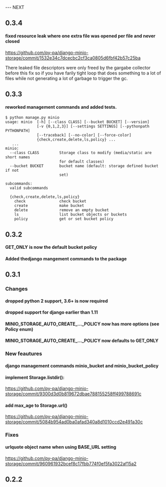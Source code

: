 --- NEXT


## 0.3.4

#### fixed resource leak where one extra file was opened per file and never closed
https://github.com/py-pa/django-minio-storage/commit/1532e34c7dcecbc2cf3ca0805d6fbf42b57c25ba
  
There leaked file descriptors were only freed by the gargabe collector before
this fix so if you have farily tight loop that does something to a lot of files
while not generating a lot of garbage to trigger the gc.


## 0.3.3

#### reworked management commands and added tests.

```
$ python manage.py minio
usage: minio  [-h] [--class CLASS] [--bucket BUCKET] [--version]
              [-v {0,1,2,3}] [--settings SETTINGS] [--pythonpath PYTHONPATH]
              [--traceback] [--no-color] [--force-color]
              {check,create,delete,ls,policy} ...
   ...
minio:
  --class CLASS         Storage class to modify (media/static are short names
                        for default classes)
  --bucket BUCKET       bucket name (default: storage defined bucket if not
                        set)

subcommands:
  valid subcommands

  {check,create,delete,ls,policy}
    check               check bucket
    create              make bucket
    delete              remove an empty bucket
    ls                  list bucket objects or buckets
    policy              get or set bucket policy
```


## 0.3.2

#### GET_ONLY is now the default bucket policy
#### Added thedjango  mangement commands to the package


## 0.3.1

### Changes
#### dropped python 2 support, 3.6+ is now required
#### dropped support for django earlier than 1.11
#### MINIO_STORAGE_AUTO_CREATE_..._POLICY now has more options (see Policy enum)
#### MINIO_STORAGE_AUTO_CREATE_..._POLICY now defaults to GET_ONLY

### New feautures
#### django management commands minio_bucket and minio_bucket_policy
#### implement Storage.listdir(): 
https://github.com/py-pa/django-minio-storage/commit/9300d3d0b819672dbae788155258ff499788691c
#### add max_age to Storage.url()
https://github.com/py-pa/django-minio-storage/commit/5084b954ad0ba0afad340a8d1010ccd2e491a30c

### Fixes
#### urlquote object name when using BASE_URL setting
https://github.com/py-pa/django-minio-storage/commit/960961932bcef8c17fbb774f0ef5fa3022af15a2


## 0.2.2 



